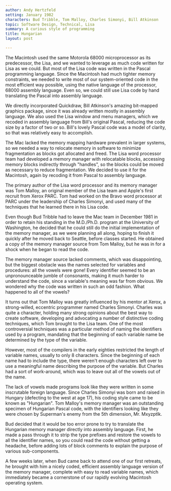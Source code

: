 ```yaml
---
author: Andy Hertzfeld
setting: January 1982
characters: Bud Tribble, Tom Malloy, Charles Simonyi, Bill Atkinson
topic: Software Design, Technical, Lisa
summary: A curious style of programming
title: Hungarian
layout: post

---
```


The Macintosh used the same Motorola 68000 microprocessor as its predecessor, the Lisa, and we wanted to leverage as much code written for Lisa as we could. But most of the Lisa code was written in the Pascal programming language. Since the Macintosh had much tighter memory constraints, we needed to write most of our system-oriented code in the most efficient way possible, using the native language of the processor, 68000 assembly language. Even so, we could still use Lisa code by hand translating the Pascal into assembly language.

  
  
  
  
We directly incorporated Quickdraw, Bill Atkinson's amazing bit-mapped graphics package, since it was already written mostly in assembly language. We also used the Lisa window and menu managers, which we recoded in assembly language from Bill's original Pascal, reducing the code size by a factor of two or so. Bill's lovely Pascal code was a model of clarity, so that was relatively easy to accomplish.  
  
  
The Mac lacked the memory mapping hardware prevalent in larger systems, so we needed a way to relocate memory in software to minimize fragmentation as blocks got allocated and freed. The Lisa word processor team had developed a memory manager with relocatable blocks, accessing memory blocks indirectly through "handles", so the blocks could be moved as necessary to reduce fragmentation. We decided to use it for the Macintosh, again by recoding it from Pascal to assembly language.  
  
  
The primary author of the Lisa word processor and its memory manager was Tom Malloy, an original member of the Lisa team and Apple's first recruit from Xerox PARC. Tom had worked on the Bravo word processor at PARC under the leadership of Charles Simonyi, and used many of the techniques that he learned there in his Lisa code.  
  
  
Even though Bud Tribble had to leave the Mac team in December 1981 in order to retain his standing in the M.D./Ph.D. program at the University of Washington, he decided that he could still do the initial implementation of the memory manager, as we were planning all along, hoping to finish it quickly after he moved back to Seattle, before classes started. He obtained a copy of the memory manager source from Tom Malloy, but he was in for a shock when he began to read the code.  
  
  
The memory manager source lacked comments, which was disappointing, but the biggest obstacle was the names selected for variables and procedures: all the vowels were gone! Every identifier seemed to be an unpronounceable jumble of consonants, making it much harder to understand the code, since a variable's meaning was far from obvious. We wondered why the code was written in such an odd fashion. What happened to all of the vowels?  
  
  
It turns out that Tom Malloy was greatly influenced by his mentor at Xerox, a strong-willed, eccentric programmer named Charles Simonyi. Charles was quite a character, holding many strong opinions about the best way to create software, developing and advocating a number of distinctive coding techniques, which Tom brought to the Lisa team. One of the most controversial techniques was a particular method of naming the identifiers used by a program, mandating that the beginning of each variable name be determined by the type of the variable.  
  
  
However, most of the compilers in the early eighties restricted the length of variable names, usually to only 8 characters. Since the beginning of each name had to include the type, there weren't enough characters left over to use a meaningful name describing the purpose of the variable. But Charles had a sort of work-around, which was to leave out all of the vowels out of the name.  
  
  
The lack of vowels made programs look like they were written in some inscrutable foreign language. Since Charles Simonyi was born and raised in Hungary (defecting to the west at age 17), his coding style came to be known as "Hungarian". Tom Malloy's memory manager was an outstanding specimen of Hungarian Pascal code, with the identifiers looking like they were chosen by Superman's enemy from the 5th dimension, Mr. Mxyzptlk.  
  
  
Bud decided that it would be too error prone to try to translate the Hungarian memory manager directly into assembly language. First, he made a pass through it to strip the type prefixes and restore the vowels to all the identifier names, so you could read the code without getting a headache, before adding lots of block comments to explain the purpose of various sub-components.  
  
  
 A few weeks later, when Bud came back to attend one of our first retreats, he brought with him a nicely coded, efficient assembly language version of the memory manager, complete with easy to read variable names, which immediately became a cornerstone of our rapidly evolving Macintosh operating system. 
